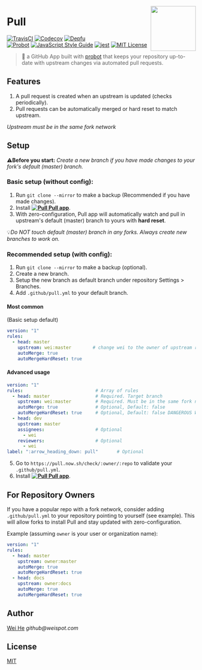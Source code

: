 <a href="https://github.com/apps/pull"><img align="right" width="120" height="120" src="https://cdn.rawgit.com/wei/40d98877c6ac5f917d78ccfe72a0f928/raw/0f6ee2e8715412295998e68754027505f30d0f91/pull.svg" /></a>

# Pull

[![TravisCI](https://travis-ci.com/wei/pull.svg?branch=master)](https://travis-ci.com/wei/pull)
[![Codecov](https://codecov.io/gh/wei/pull/branch/master/graph/badge.svg)](https://codecov.io/gh/wei/pull)
[![Depfu](https://badges.depfu.com/badges/4a6fdae34a957e6c1ac11a83f6491162/overview.svg)](https://depfu.com/github/wei/pull)
<br/>
[![Probot](https://img.shields.io/badge/built%20with-probot-orange.svg)](https://probot.github.io/)
[![JavaScript Style Guide](https://img.shields.io/badge/code_style-standard-brightgreen.svg)](https://standardjs.com)
[![jest](https://facebook.github.io/jest/img/jest-badge.svg)](https://github.com/facebook/jest)
[![MIT License](https://img.shields.io/badge/license-MIT-blue.svg)](https://wei.mit-license.org)

> 🤖 a GitHub App built with [probot](https://github.com/probot/probot) that keeps your repository up-to-date with upstream changes via automated pull requests.


## Features

 1. A pull request is created when an upstream is updated (checks periodically).
 2. Pull requests can be automatically merged or hard reset to match upstream.

_Upstream must be in the same fork network_


## Setup

:warning:**Before you start:** _Create a new branch if you have made changes to your fork's default (master) branch._


### Basic setup (without config):

 1. Run `git clone --mirror` to make a backup (Recommended if you have made changes).
 2. Install **[![Pull](https://cdn.rawgit.com/wei/40d98877c6ac5f917d78ccfe72a0f928/raw/0f6ee2e8715412295998e68754027505f30d0f91/pull-18h.svg) Pull app](https://github.com/apps/pull)**.
 3. With zero-configuration, Pull app will automatically watch and pull in upstream's default (master) branch to yours with **hard reset**.

:bulb:_Do NOT touch default (master) branch in any forks. Always create new branches to work on._


### Recommended setup (with config):

 1. Run `git clone --mirror` to make a backup (optional).
 2. Create a new branch.
 3. Setup the new branch as default branch under repository Settings > Branches.
 4. Add `.github/pull.yml` to your default branch.

#### Most common
(Basic setup default)

```yaml
version: "1"
rules:
  - head: master
    upstream: wei:master        # change wei to the owner of upstream repo
    autoMerge: true
    autoMergeHardReset: true
```

#### Advanced usage
```yaml
version: "1"
rules:                           # Array of rules
  - head: master                 # Required. Target branch
    upstream: wei:master         # Required. Must be in the same fork network.
    autoMerge: true              # Optional, Default: false
    autoMergeHardReset: true     # Optional, Default: false DANGEROUS Wipes target branch changes and reset ref to match upstream
  - head: dev
    upstream: master
    assignees:                   # Optional
      - wei
    reviewers:                   # Optional
      - wei
label: ":arrow_heading_down: pull"       # Optional
```

 5. Go to `https://pull.now.sh/check/:owner/:repo` to validate your `.github/pull.yml`.
 6. Install **[![Pull](https://cdn.rawgit.com/wei/40d98877c6ac5f917d78ccfe72a0f928/raw/0f6ee2e8715412295998e68754027505f30d0f91/pull-18h.svg) Pull app](https://github.com/apps/pull)**.


## For Repository Owners

If you have a popular repo with a fork network, consider adding `.github/pull.yml` to your repository pointing to yourself (see example). This will allow forks to install Pull and stay updated with zero-configuration.

Example (assuming `owner` is your user or organization name):
```yaml
version: "1"
rules:
  - head: master
    upstream: owner:master
    autoMerge: true
    autoMergeHardReset: true
  - head: docs
    upstream: owner:docs
    autoMerge: true
    autoMergeHardReset: true
```


## Author
[Wei He](https://github.com/wei) _github@weispot.com_


## License
[MIT](https://wei.mit-license.org)
